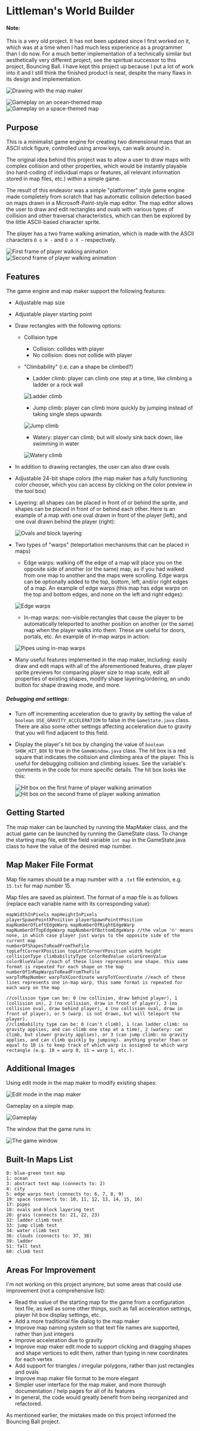 # Littleman's World Builder #

#### Note: ####
This is a very old project. It has not been updated since I first worked on it, which was at a time when I had much less experience as a programmer than I do now. For a much better implementation of a technically similar but aesthetically very different project, see the spiritual successor to this project, Bouncing Ball. I have kept this project up because I put a lot of work into it and I still think the finished product is neat, despite the many flaws in its design and implementation.

![Drawing with the map maker](images/map_maker_draw_2.gif "Drawing with the map maker")

![Gameplay on an ocean-themed map](images/ocean_map.gif "Gameplay on an ocean-themed map")
![Gameplay on a space-themed map](images/space_map.gif "Gameplay on a space-themed map")

## Purpose ##

This is a minimalist game engine for creating two dimensional maps that an ASCII stick figure, controlled using arrow keys, can walk around in.

The original idea behind this project was to allow a user to draw maps with complex collision and other properties, which would be instantly playable (no hard-coding of individual maps or features, all relevant information stored in map files, etc.) within a simple game.

The result of this endeavor was a simple "platformer" style game engine made completely from scratch that has automatic collision detection based on maps drawn in a Microsoft-Paint-style map editor. The map editor allows the user to draw and edit rectangles and ovals with various types of collision and other traversal characteristics, which can then be explored by the little ASCII-based character sprite.

The player has a two frame walking animation, which is made with the ASCII characters `O o H -` and `O o X ~` respectively.

![First frame of player walking animation](images/walk_0.png "First frame of player walking animation")
![Second frame of player walking animation](images/walk_1.png "Second frame of player walking animation")

## Features ##

The game engine and map maker support the following features:
* Adjustable map size

* Adjustable player starting point
* Draw rectangles with the following options:
	* Collision type
		* Collision: collides with player
		* No collision: does not collide with player
	* "Climbability" (i.e. can a shape be climbed?)
		* Ladder climb: player can climb one step at a time, like climbing a ladder or a rock wall

		![Ladder climb](images/ladder_climb.gif "Ladder climb")
		* Jump climb: player can climb more quickly by jumping instead of taking single steps upwards

		![Jump climb](images/jump_climb.gif "Jump climb")
		* Watery: player can climb, but will slowly sink back down, like swimming in water

		![Watery climb](images/water_climb.gif "Watery climb")

* In addition to drawing rectangles, the user can also draw ovals
* Adjustable 24-bit shape colors (the map maker has a fully functioning color chooser, which you can access by clicking on the color preview in the tool box)

* Layering: all shapes can be placed in front of or behind the sprite, and shapes can be placed in front of or behind each other. Here is an example of a map with one oval drawn in front of the player (left), and one oval drawn behind the player (right):

	![Ovals and block layering](images/ovals_and_layering.gif "Ovals and block layering")

* Two types of "warps" (teleportation mechanisms that can be placed in maps)
	* Edge warps: walking off the edge of a map will place you on the opposite side of another (or the same) map, as if you had walked from one map to another and the maps were scrolling. Edge warps can be optionally added to the top, bottom, left, and/or right edges of a map. An example of edge warps (this map has edge warps on the top and bottom edges, and none on the left and right edges):

	![Edge warps](images/clouds.gif "Edge warps")

	* In-map warps: non-visible rectangles that cause the player to be automatically teleported to another position on another (or the same) map when the player walks into them. These are useful for doors, portals, etc. An example of in-map warps in action:

	![Pipes using in-map warps](images/pipes.gif "Pipes using in-map warps")
* Many useful features implemented in the map maker, including: easily draw and edit maps with all of the aforementioned features, draw player sprite previews for comparing player size to map scale, edit all properties of existing shapes, modify shape layering/ordering, an undo button for shape drawing mode, and more.

##### Debugging and settings: #####
* Turn off incrementing acceleration due to gravity by setting the value of `boolean USE_GRAVITY_ACCELERATION` to false in the `GameState.java` class. There are also some other settings affecting acceleration due to gravity that you will find adjacent to this field.
* Display the player's hit box by changing the value of `boolean SHOW_HIT_BOX` to true in the `GameWindow.java` class. The hit box is a red square that indicates the collision and climbing area of the player. This is useful for debugging collision and climbing issues. See the variable's comments in the code for more specific details. The hit box looks like this:

	![Hit box on the first frame of player walking animation](images/hitbox_0.png "First frame of player walking animation")
	![Hit box on the second frame of player walking animation](images/hitbox_1.png "Second frame of player walking animation")

## Getting Started ##
The map maker can be launched by running the MapMaker class, and the actual game can be launched by running the GameState class. To change the starting map file, edit the field variable `int map` in the GameState.java class to have the value of the desired map number.

## Map Maker File Format ##

Map file names should be a map number with a `.txt` file extension, e.g. `15.txt` for map number 15.

Map files are saved as plaintext. The format of a map file is as follows (replace each variable name with its corresponding value):

	mapWidthInPixels mapHeightInPixels
	playerSpawnPointXPosition playerSpawnPointYPosition
	mapNumberOfLeftEdgeWarp mapNumberOfRightEdgeWarp mapNumberOfTopEdgeWarp mapNumberOfBottomEdgeWarp //the value 'n' means none, in which case player just warps to the opposite side of the current map
	numberOfShapesToReadFromTheFile
	topLeftCornerXPosition topLeftCornerYPosition width height collisionType climbabilityType colorRedValue colorGreenValue colorBlueValue //each of these lines represents one shape. this same format is repeated for each shape on the map
	numberOfInMapWarpsToReadFromTheFile
	warpToMapNumber warpToXCoordinate warpToYCoordinate //each of these lines represents one in-map warp, this same format is repeated for each warp on the map

	//collision type can be: 0 (no collision, draw behind player), 1 (collision on), 2 (no collision, draw in front of player), 3 (no collision oval, draw behind player), 4 (no collision oval, draw in front of player), or 5 (warp. is not drawn, but will teleport the player).
	//climbability type can be: 0 (can't climb), 1 (can ladder climb: no gravity applies, and can climb one step at a time), 2 (watery: can climb, but slower gravity applies), or 3 (can jump climb: no gravity applies, and can climb quickly by jumping). anything greater than or equal to 10 is to keep track of which warp is assigned to which warp rectangle (e.g. 10 = warp 0, 11 = warp 1, etc.).



## Additional Images ##

Using edit mode in the map maker to modify existing shapes:

![Edit mode in the map maker](images/map_maker_edit.png "Edit mode in the map maker")

Gameplay on a simple map:

![Gameplay](images/gameplay.gif "Gameplay")

The window that the game runs in:

![The game window](images/game_window.png "The game window")

## Built-In Maps List ##

	0: blue-green test map
	1: ocean
	3: abstract test map (connects to: 2)
	4: city
	5: edge warps test (connects to: 6, 7, 8, 9)
	19: space (connects to: 10, 11, 12, 13, 14, 15, 16)
	17: pipes
	18: ovals and block layering test
	20: grass (connects to: 21, 22, 23)
	32: ladder climb test
	33: jump climb test
	34: water climb test
	36: clouds (connects to: 37, 38)
	39: ladder
	51: fall test
	60: climb test

## Areas For Improvement ##

I'm not working on this project anymore, but some areas that could use improvement (not a comprehensive list):
* Read the value of the starting map for the game from a configuration text file, as well as some other things, such as fall acceleration settings, player hit box display settings, etc.
* Add a more traditional file dialog to the map maker
* Improve map naming system so that text file names are supported, rather than just integers
* Improve acceleration due to gravity
* Improve map maker edit mode to support clicking and dragging shapes and shape vertices to edit them, rather than typing in new coordinates for each vertex
* Add support for triangles / irregular polygons, rather than just rectangles and ovals
* Improve map maker file format to be more elegant
* Simpler user interface for the map maker, and more thorough documentation / help pages for all of its features
* In general, the code would greatly benefit from being reorganized and refactored.

As mentioned earlier, the mistakes made on this project informed the  Bouncing Ball project.
